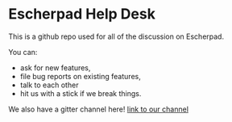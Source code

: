 # Escherpad Help Desk

This is a github repo used for all of the discussion on Escherpad. 

You can:

- ask for new features, 
- file bug reports on existing features, 
- talk to each other
- hit us with a stick if we break things.

We also have a gitter channel here! [link to our channel](https://gitter.im/escherpad/help-desk)

